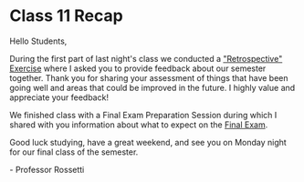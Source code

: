 # Class 11 Recap

Hello Students,

During the first part of last night's class we conducted a ["Retrospective" Exercise](https://github.com/prof-rossetti/nyu-info-2335-70-201706/blob/master/exercises/retrospective/exercise.md) where I asked you to provide feedback about our semester together. Thank you for sharing your assessment of things that have been going well and areas that could be improved in the future. I highly value and appreciate your feedback!

We finished class with a Final Exam Preparation Session during which I shared with you information about what to expect on the [Final Exam](https://github.com/prof-rossetti/nyu-info-2335-70-201706/blob/master/exams/final/exam.md).

Good luck studying, have a great weekend, and see you on Monday night for our final class of the semester.

\- Professor Rossetti
